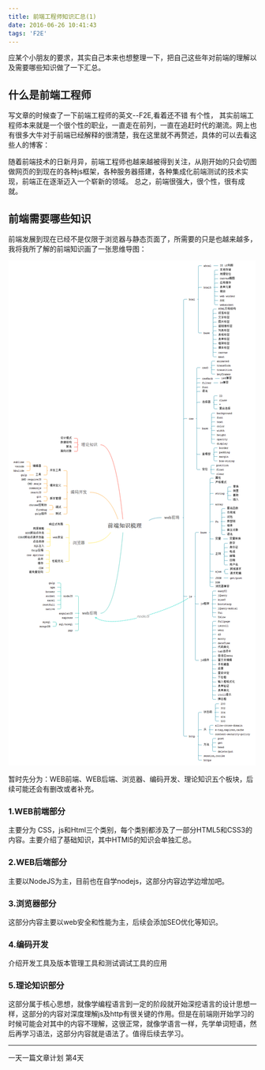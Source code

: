 ```yaml
---
title: 前端工程师知识汇总(1)
date: 2016-06-26 10:41:43
tags: 'F2E'
---
```

应某个小朋友的要求，其实自己本来也想整理一下，把自己这些年对前端的理解以及需要哪些知识做了一下汇总。

## 什么是前端工程师

写文章的时候查了一下前端工程师的英文--F2E,看着还不错 有个性， 其实前端工程师本来就是一个很个性的职业，一直走在前列，一直在追赶时代的潮流。网上也有很多大牛对于前端已经解释的很清楚，我在这里就不再赘述，具体的可以去看这些人的博客：


随着前端技术的日新月异，前端工程师也越来越被得到关注，从刚开始的只会切图做网页的到现在的各种js框架，各种服务器搭建，各种集成化前端测试的技术实现，前端正在逐渐迈入一个崭新的领域。 总之，前端很强大，很个性，很有成就。

## 前端需要哪些知识

前端发展到现在已经不是仅限于浏览器与静态页面了，所需要的只是也越来越多，我将我所了解的前端知识画了一张思维导图：


![](F2E-Knowledge-Pooling/F2E.png)

暂时先分为：WEB前端、WEB后端、浏览器、编码开发、理论知识五个板块，后续可能还会有删改或者补充。

### 1.WEB前端部分
主要分为 CSS，js和Html三个类别，每个类别都涉及了一部分HTML5和CSS3的内容。主要介绍了基础知识，其中HTMl5的知识会单独汇总。

### 2.WEB后端部分

主要以NodeJS为主，目前也在自学nodejs，这部分内容边学边增加吧。

### 3.浏览器部分

这部分内容主要以web安全和性能为主，后续会添加SEO优化等知识。

### 4.编码开发 

介绍开发工具及版本管理工具和测试调试工具的应用

### 5.理论知识部分

这部分属于核心思想，就像学编程语言到一定的阶段就开始深挖语言的设计思想一样，这部分的内容对深度理解js及http有很关键的作用。但是在前端刚开始学习的时候可能会对其中的内容不理解，这很正常，就像学语言一样，先学单词短语，然后再学习语法，这部分内容就是语法了。值得后续去学习。

---

一天一篇文章计划 第<span class="text-success">4</span>天